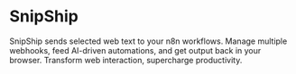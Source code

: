 # SnipShip
SnipShip sends selected web text to your n8n workflows. Manage multiple webhooks, feed AI-driven automations, and get output back in your browser. Transform web interaction, supercharge productivity.
